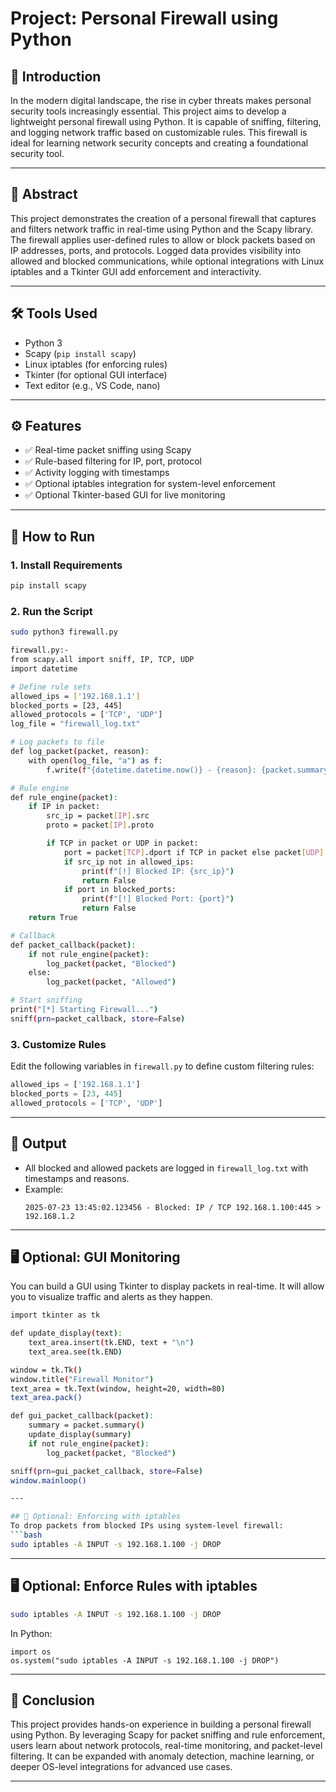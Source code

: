 # Project: Personal Firewall using Python


## 🧾 Introduction
In the modern digital landscape, the rise in cyber threats makes personal security tools increasingly essential. This project aims to develop a lightweight personal firewall using Python. It is capable of sniffing, filtering, and logging network traffic based on customizable rules. This firewall is ideal for learning network security concepts and creating a foundational security tool.

---

## 📌 Abstract
This project demonstrates the creation of a personal firewall that captures and filters network traffic in real-time using Python and the Scapy library. The firewall applies user-defined rules to allow or block packets based on IP addresses, ports, and protocols. Logged data provides visibility into allowed and blocked communications, while optional integrations with Linux iptables and a Tkinter GUI add enforcement and interactivity.

---

## 🛠 Tools Used
- Python 3
- Scapy (`pip install scapy`)
- Linux iptables (for enforcing rules)
- Tkinter (for optional GUI interface)
- Text editor (e.g., VS Code, nano)

---

## ⚙️ Features
- ✅ Real-time packet sniffing using Scapy
- ✅ Rule-based filtering for IP, port, protocol
- ✅ Activity logging with timestamps
- ✅ Optional iptables integration for system-level enforcement
- ✅ Optional Tkinter-based GUI for live monitoring

---

## 🚀 How to Run

### 1. Install Requirements
```bash
pip install scapy
```

### 2. Run the Script
```bash
sudo python3 firewall.py

firewall.py:- 
from scapy.all import sniff, IP, TCP, UDP
import datetime

# Define rule sets
allowed_ips = ['192.168.1.1']
blocked_ports = [23, 445]
allowed_protocols = ['TCP', 'UDP']
log_file = "firewall_log.txt"

# Log packets to file
def log_packet(packet, reason):
    with open(log_file, "a") as f:
        f.write(f"{datetime.datetime.now()} - {reason}: {packet.summary()}\n")

# Rule engine
def rule_engine(packet):
    if IP in packet:
        src_ip = packet[IP].src
        proto = packet[IP].proto

        if TCP in packet or UDP in packet:
            port = packet[TCP].dport if TCP in packet else packet[UDP].dport
            if src_ip not in allowed_ips:
                print(f"[!] Blocked IP: {src_ip}")
                return False
            if port in blocked_ports:
                print(f"[!] Blocked Port: {port}")
                return False
    return True

# Callback
def packet_callback(packet):
    if not rule_engine(packet):
        log_packet(packet, "Blocked")
    else:
        log_packet(packet, "Allowed")

# Start sniffing
print("[*] Starting Firewall...")
sniff(prn=packet_callback, store=False)


```

### 3. Customize Rules
Edit the following variables in `firewall.py` to define custom filtering rules:
```python
allowed_ips = ['192.168.1.1']
blocked_ports = [23, 445]
allowed_protocols = ['TCP', 'UDP']
```

---

## 🧪 Output
- All blocked and allowed packets are logged in `firewall_log.txt` with timestamps and reasons.
- Example:
  ```
  2025-07-23 13:45:02.123456 - Blocked: IP / TCP 192.168.1.100:445 > 192.168.1.2
  ```

---

## 🖥 Optional: GUI Monitoring
You can build a GUI using Tkinter to display packets in real-time. It will allow you to visualize traffic and alerts as they happen.
```bash
import tkinter as tk

def update_display(text):
    text_area.insert(tk.END, text + "\n")
    text_area.see(tk.END)

window = tk.Tk()
window.title("Firewall Monitor")
text_area = tk.Text(window, height=20, width=80)
text_area.pack()

def gui_packet_callback(packet):
    summary = packet.summary()
    update_display(summary)
    if not rule_engine(packet):
        log_packet(packet, "Blocked")

sniff(prn=gui_packet_callback, store=False)
window.mainloop()

---

## 🔐 Optional: Enforcing with iptables
To drop packets from blocked IPs using system-level firewall:
```bash
sudo iptables -A INPUT -s 192.168.1.100 -j DROP
```

---

## 🖥 Optional: Enforce Rules with iptables
```bash
sudo iptables -A INPUT -s 192.168.1.100 -j DROP
```
In Python:
```
import os
os.system("sudo iptables -A INPUT -s 192.168.1.100 -j DROP")
```

---

## 📄 Conclusion
This project provides hands-on experience in building a personal firewall using Python. By leveraging Scapy for packet sniffing and rule enforcement, users learn about network protocols, real-time monitoring, and packet-level filtering. It can be expanded with anomaly detection, machine learning, or deeper OS-level integrations for advanced use cases.

---




